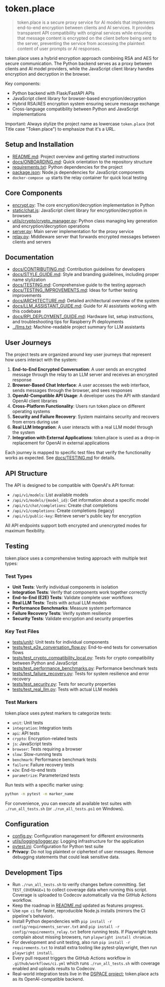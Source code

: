 # token.place

> token.place is a secure proxy service for AI models that implements end-to-end encryption between clients and AI services. It provides transparent API compatibility with original services while ensuring that message content is encrypted on the client before being sent to the server, preventing the service from accessing the plaintext content of user prompts or AI responses.

token.place uses a hybrid encryption approach combining RSA and AES for secure communication. The Python backend serves as a proxy between clients and AI model providers, while the JavaScript client library handles encryption and decryption in the browser.

Key components:
- Python backend with Flask/FastAPI APIs
- JavaScript client library for browser-based encryption/decryption
- Hybrid RSA/AES encryption system ensuring secure message exchange
- Cross-language compatibility between Python and JavaScript implementations

Important: Always stylize the project name as lowercase `token.place` (not Title case "Token.place") to emphasize that it's a URL.

## Setup and Installation

- [README.md](README.md): Project overview and getting started instructions
- [docs/ONBOARDING.md](docs/ONBOARDING.md): Quick orientation to the repository structure
- [requirements.txt](requirements.txt): Python dependencies for the project
- [package.json](package.json): Node.js dependencies for JavaScript components
- `docker-compose up` starts the relay container for quick local testing

## Core Components

- [encrypt.py](encrypt.py): The core encryption/decryption implementation in Python
- [static/chat.js](static/chat.js): JavaScript client library for encryption/decryption in browsers
- [utils/crypto/crypto_manager.py](utils/crypto/crypto_manager.py): Python class managing key generation and encryption/decryption operations
- [server.py](server.py): Main server implementation for the proxy service
- [relay.py](relay.py): Middleware server that forwards encrypted messages between clients and servers

## Documentation

- [docs/CONTRIBUTING.md](docs/CONTRIBUTING.md): Contribution guidelines for developers
- [docs/STYLE_GUIDE.md](docs/STYLE_GUIDE.md): Style and branding guidelines, including proper name stylization
- [docs/TESTING.md](docs/TESTING.md): Comprehensive guide to the testing approach
- [docs/TESTING_IMPROVEMENTS.md](docs/TESTING_IMPROVEMENTS.md): Ideas for further testing improvements
- [docs/ARCHITECTURE.md](docs/ARCHITECTURE.md): Detailed architectural overview of the system
- [docs/LLM_ASSISTANT_GUIDE.md](docs/LLM_ASSISTANT_GUIDE.md): Guide for AI assistants working with this codebase
- [docs/RPI_DEPLOYMENT_GUIDE.md](docs/RPI_DEPLOYMENT_GUIDE.md#bill-of-materials): Hardware list, setup instructions, and troubleshooting tips for Raspberry Pi deployments
- [../llms.txt](../llms.txt): Machine-readable project summary for LLM assistants

## User Journeys

The project tests are organized around key user journeys that represent how users interact with the system:

1. **End-to-End Encrypted Conversation**: A user sends an encrypted message through the relay to an LLM server and receives an encrypted response
2. **Browser-Based Chat Interface**: A user accesses the web interface, sends messages through the browser, and sees responses
3. **OpenAI-Compatible API Usage**: A developer uses the API with standard OpenAI client libraries
4. **Cross-Platform Functionality**: Users run token.place on different operating systems
5. **Security and Failure Recovery**: System maintains security and recovers from errors during use
6. **Real LLM Integration**: A user interacts with a real LLM model through the system
7. **Integration with External Applications**: token.place is used as a drop-in replacement for OpenAI in external applications

Each journey is mapped to specific test files that verify the functionality works as expected. See [docs/TESTING.md](docs/TESTING.md) for details.

## API Structure

The API is designed to be compatible with OpenAI's API format:

- `/api/v1/models`: List available models
- `/api/v1/models/{model_id}`: Get information about a specific model
- `/api/v1/chat/completions`: Create chat completions
- `/api/v1/completions`: Create completions (legacy)
- `/api/v1/public-key`: Retrieve server's public key for encryption

All API endpoints support both encrypted and unencrypted modes for maximum flexibility.

## Testing

token.place uses a comprehensive testing approach with multiple test types:

### Test Types

- **Unit Tests**: Verify individual components in isolation
- **Integration Tests**: Verify that components work together correctly
- **End-to-End (E2E) Tests**: Validate complete user workflows
- **Real LLM Tests**: Tests with actual LLM models
- **Performance Benchmarks**: Measure system performance
- **Failure Recovery Tests**: Verify system resilience
- **Security Tests**: Validate encryption and security properties

### Key Test Files

- [tests/unit/](tests/unit/): Unit tests for individual components
- [tests/test_e2e_conversation_flow.py](tests/test_e2e_conversation_flow.py): End-to-end tests for conversation flows
- [tests/test_crypto_compatibility_local.py](tests/test_crypto_compatibility_local.py): Tests for crypto compatibility between Python and JavaScript
- [tests/test_performance_benchmarks.py](tests/test_performance_benchmarks.py): Performance benchmark tests
- [tests/test_failure_recovery.py](tests/test_failure_recovery.py): Tests for system resilience and error recovery
- [tests/test_security.py](tests/test_security.py): Tests for security properties
- [tests/test_real_llm.py](tests/test_real_llm.py): Tests with actual LLM models

### Test Markers

token.place uses pytest markers to categorize tests:

- `unit`: Unit tests
- `integration`: Integration tests
- `api`: API tests
- `crypto`: Encryption-related tests
- `js`: JavaScript tests
- `browser`: Tests requiring a browser
- `slow`: Slow-running tests
- `benchmark`: Performance benchmark tests
- `failure`: Failure recovery tests
- `e2e`: End-to-end tests
- `parametrize`: Parameterized tests

Run tests with a specific marker using:
```bash
python -m pytest -m marker_name
```

For convenience, you can execute all available test suites with `./run_all_tests.sh` (or `./run_all_tests.ps1` on Windows).

## Configuration

- [config.py](config.py): Configuration management for different environments
- [utils/logging/logger.py](utils/logging/logger.py): Logging infrastructure for the application
- [pytest.ini](pytest.ini): Configuration for Python test suite
- **Privacy**: Do not log plaintext or ciphertext of user messages. Remove debugging statements that could leak sensitive data.

## Development Tips

- Run `./run_all_tests.sh` to verify changes before committing. Set `TEST_COVERAGE=1` to collect coverage data when running this script. Coverage is uploaded to Codecov automatically via the GitHub Actions workflow.
- Keep the roadmap in [README.md](README.md) updated as features progress.
- Use `npm ci` for faster, reproducible Node.js installs (mirrors the CI pipeline's behavior).
- Install Python dependencies with `pip install -r config/requirements_server.txt` and `pip install -r config/requirements_relay.txt` before running tests. If Playwright tests complain about missing browsers, run `playwright install chromium`.
- For development and unit testing, also run `pip install -r requirements.txt` to install extra tooling like pytest-playwright, then run `playwright install`.
- Every pull request triggers the GitHub Actions workflow in `.github/workflows/ci.yml` which runs `./run_all_tests.sh` with coverage enabled and uploads results to Codecov.
- Real-world integration tests live in the [DSPACE project](https://github.com/democratizedspace/dspace); token.place acts as its OpenAI-compatible backend.
